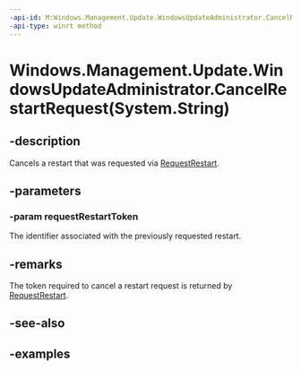 ```yaml
---
-api-id: M:Windows.Management.Update.WindowsUpdateAdministrator.CancelRestartRequest(System.String)
-api-type: winrt method
---
```


# Windows.Management.Update.WindowsUpdateAdministrator.CancelRestartRequest(System.String)

<!--
public static void CancelRestartRequest (string requestRestartToken);
-->


## -description
Cancels a restart that was requested via [RequestRestart](./windowsupdateadministrator_requestrestart_103435879.md).

## -parameters

### -param requestRestartToken
The identifier associated with the previously requested restart.

## -remarks
The token required to cancel a restart request is returned by [RequestRestart](./windowsupdateadministrator_requestrestart_103435879.md).

## -see-also

## -examples


